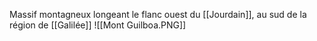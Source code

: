 Massif montagneux longeant le flanc ouest du [[Jourdain]], au sud de la région de [[Galilée]]
![[Mont Guilboa.PNG]]
